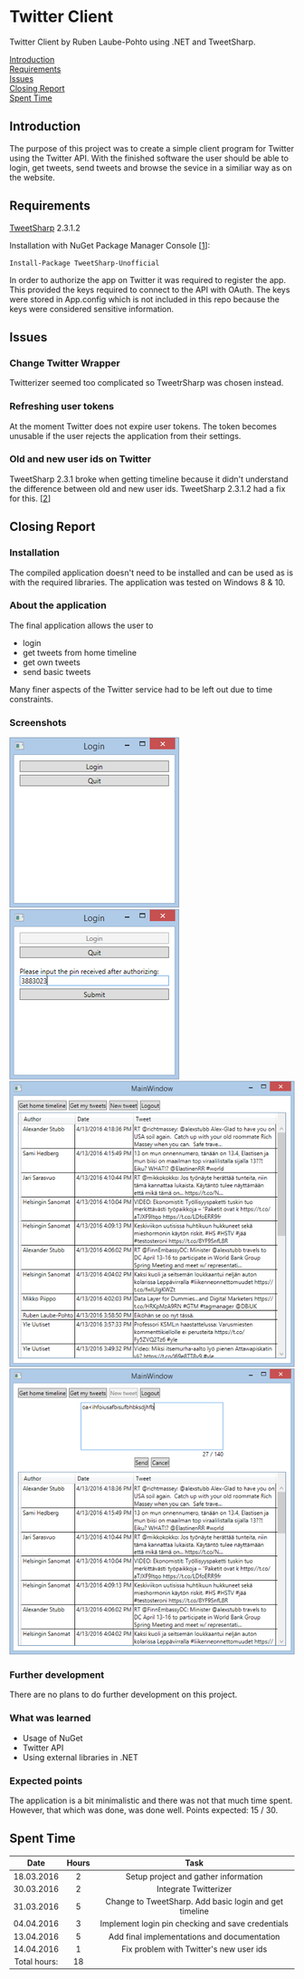 # Twitter Client

Twitter Client by Ruben Laube-Pohto using .NET and TweetSharp.

[Introduction](#introduction)  
[Requirements](#requirements)  
[Issues](#issues)  
[Closing Report](#closing-report)  
[Spent Time](#spent-time)

## Introduction

The purpose of this project was to create a simple client program for Twitter using the Twitter API. With the finished software the user should be able to login, get tweets, send tweets and browse the sevice in a similiar way as on the website.

## Requirements

[TweetSharp](https://github.com/danielcrenna/tweetsharp) 2.3.1.2

Installation with NuGet Package Manager Console [[1]]:

	Install-Package TweetSharp-Unofficial

In order to authorize the app on Twitter it was required to register the app. This provided the keys required to connect to the API with OAuth. The keys were stored in App.config which is not included in this repo because the keys were considered sensitive information.

## Issues

### Change Twitter Wrapper

Twitterizer seemed too complicated so TweetrSharp was chosen instead.

### Refreshing user tokens

At the moment Twitter does not expire user tokens. The token becomes unusable if the user rejects the application from their settings.

### Old and new user ids on Twitter

TweetSharp 2.3.1 broke when getting timeline because it didn't understand the difference between old and new user ids. TweetSharp 2.3.1.2 had a fix for this. [[2]]

## Closing Report

### Installation

The compiled application doesn't need to be installed and can be used as is with the required libraries. The application was tested on Windows 8 & 10.

### About the application

The final application allows the user to
- login
- get tweets from home timeline
- get own tweets
- send basic tweets

Many finer aspects of the Twitter service had to be left out due to time constraints.

### Screenshots

![login](/screenshots/login.png)
![login pin](/screenshots/login_pin.png)
![main](/screenshots/main_home-timeline.png)
![main status update](/screenshots/main_new-tweet.png)

### Further development

There are no plans to do further development on this project.

### What was learned

- Usage of NuGet
- Twitter API
- Using external libraries in .NET

### Expected points

The application is a bit minimalistic and there was not that much time spent. However, that which was done, was done well. Points expected: 15 / 30.

## Spent Time

| Date | Hours | Task |
| :---: | :---: | :---: |
| 18.03.2016 | 2 | Setup project and gather information |
| 30.03.2016 | 2 | Integrate Twitterizer |
| 31.03.2016 | 5 | Change to TweetSharp. Add basic login and get timeline |
| 04.04.2016 | 3 | Implement login pin checking and save credentials |
| 13.04.2016 | 5 | Add final implementations and documentation |
| 14.04.2016 | 1 | Fix problem with Twitter's new user ids |
| Total hours: | 18 |  |

[1]: https://www.nuget.org/packages/TweetSharp-Unofficial/
[2]: http://stackoverflow.com/questions/19676216/tweetsharp-issue-while-getting-the-userprofile-and-timeline